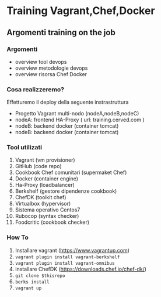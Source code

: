 # Training Vagrant,Chef,Docker #
## Argomenti training on the job #

### Argomenti ###
- overview tool devops
- overview metodologie devops
- overview risorsa Chef Docker

### Cosa realizzeremo? ###
Effetturemo il deploy della seguente instrastruttura
- Progetto Vagrant multi-nodo (nodeA,nodeB,nodeC)
- nodeA: frontend HA-Proxy ( url: training.cerved.com )
- nodeB: backend docker (container tomcat)
- nodeB: backend docker (container tomcat)

### Tool utilizati ###
1. Vagrant (vm provisioner)
2. GitHub (code repo)
3. Cookbook Chef comunitari (supermaket Chef)
4. Docker (container engine)
5. Ha-Proxy (loadbalancer)
6. Berkshelf (gestore dipendenze cookbook)
7. ChefDK (toolkit chef)
8. Virtualbox (hypervisor)
9. Sistema operativo Centos7
10. Rubocop (syntax checker)
11. Foodcritic (cookbook checker)


### How To ###

1. Installare vagrant (https://www.vagrantup.com)
2. ```vagrant plugin install vagrant-berkshelf```
3. ```vagrant plugin install vagrant-omnibus```
4. installare ChefDK (https://downloads.chef.io/chef-dk/)
5. ```git clone $thisrepo ```
6. ```berks install```
7. ```vagrant up```



